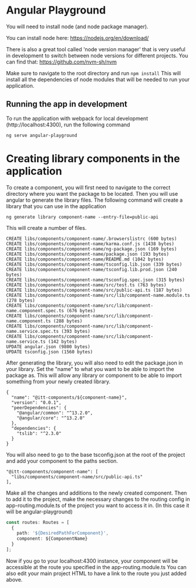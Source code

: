 # Angular Playground
You will need to install node (and node package manager). 

You can install node here: https://nodejs.org/en/download/

There is also a great tool called 'node version manager' that is very useful in development to switch between node versions for different projects. You can find that:
https://github.com/nvm-sh/nvm

Make sure to navigate to the root directory and run 
```npm install```
This will install all the dependencies of node modules that will be needed to run your application.
    
## Running the app in development

To run the application with webpack for local development (http://localhost:4300), run the following command 

```
ng serve angular-playground
```

# Creating library components in the application
To create a component, you will first need to navigate to the correct directory where you want the package to be located. Then you will use angular to generate the library files. The following command will create a library that you can use in the application

```
ng generate library component-name --entry-file=public-api
```
This will create a number of files.
```
CREATE libs/components/component-name/.browserslistrc (600 bytes)
CREATE libs/components/component-name/karma.conf.js (1438 bytes)
CREATE libs/components/component-name/ng-package.json (169 bytes)
CREATE libs/components/component-name/package.json (193 bytes)
CREATE libs/components/component-name/README.md (1042 bytes)
CREATE libs/components/component-name/tsconfig.lib.json (339 bytes)
CREATE libs/components/component-name/tsconfig.lib.prod.json (240 bytes)
CREATE libs/components/component-name/tsconfig.spec.json (315 bytes)
CREATE libs/components/component-name/src/test.ts (763 bytes)
CREATE libs/components/component-name/src/public-api.ts (187 bytes)
CREATE libs/components/component-name/src/lib/component-name.module.ts (278 bytes)
CREATE libs/components/component-name/src/lib/component-name.component.spec.ts (676 bytes)
CREATE libs/components/component-name/src/lib/component-name.component.ts (288 bytes)
CREATE libs/components/component-name/src/lib/component-name.service.spec.ts (393 bytes)
CREATE libs/components/component-name/src/lib/component-name.service.ts (142 bytes)
UPDATE angular.json (9800 bytes)
UPDATE tsconfig.json (1560 bytes)
```

After generating the library, you will also need to edit the package.json in your library. Set the "name" to what you want to be able to import the package as. This will allow any library or component to be able to import something from your newly created library.

```
{
  "name": "@itt-components/${component-name}",
  "version": "0.0.1",
  "peerDependencies": {
    "@angular/common": "^13.2.0",
    "@angular/core": "^13.2.0"
  },
  "dependencies": {
    "tslib": "^2.3.0"
  }
}
```
You will also need to go to the base tsconfig.json at the root of the project and add your component to the paths section.

```
"@itt-components/component-name": [
  "libs/components/component-name/src/public-api.ts"
],
```

Make all the changes and additions to the newly created component. Then to add it to the project, make the necessary changes to the routing config in app-routing.module.ts of the project you want to access it in. (In this case it will be angular-playground)

```typescript
const routes: Routes = [
  {
    path: '${DesiredPathForComponent}',
    component: ${ComponentName}
  }
];
```

Now if you go to your localhost:4300 instance, your component will be accessible at the route you specified in the app-routing.module.ts
You can also edit your main project HTML to have a link to the route you just added above.
